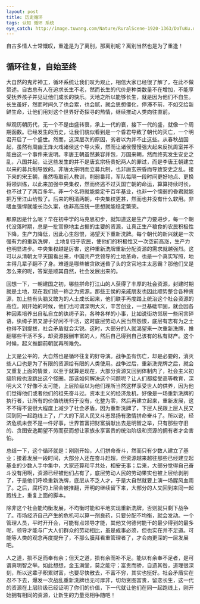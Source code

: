 ```yaml
---
layout: post
title: 历史循环
tags: 认知 循环 系统
eye_catch: http://image.tuwang.com/Nature/RuralScene-1920-1363/DaTuKu.org@X-RuralScene.jpg
---
```


自古多情人士常慨叹，重逢是为了离别，那离别呢？离别当然也是为了重逢！

<!--more-->

## 循环往复，自始至终

大自然的鬼斧神工，循环系统让我们叹为观止，相信大家已经很了解了，在此不做赘述。自古总有人在追求长生不老，然而长生的代价是种类数量不在增加，不能享受抚养孩子并见证他们成长的快乐。天地之所以能够长生，就是因为他们不自生。长生虽好，然而时间久了也会累，也会腻，就会思想僵化，停滞不前，不如交给新鲜生命，让他们用对这个世界好奇探寻的热情，继续推动人类向往直前。

纵观历朝历代，无一个不是由盛转衰，承上一代的衰，接下一代的盛，就像一个周期函数。已经发生的历史，让我们貌似看到是一个昏君导致了朝代的灭亡，一个明君开启了一个盛世。然而，这深层次的原因，劣者以为并不止这些。从春秋战国起，虽然有周幽王烽火戏诸侯这个导火索，然而让诸侯慢慢强大起来反抗周室并不能由这一个事件来说明。李唐王朝虽然兼容并包，万国来朝，然而终究发生安史之乱，八国并起，让这些发生的并不是唐玄宗杨贵妃两人的罪过，而是李唐王朝建立以来的募兵制导致的。非唐太宗明而立募兵制，也非唐玄宗昏而导致安史之乱。接下来的宋王朝，虽然吸取前人教训，削弱番邦，军队每隔一段时间更好地点、更换将领训练，以此来加强中央集权，然而终逃不过灭国亡朝的命运，算算持续时长，也不过了了两百多年。非一个名将就能奠定千百年基业，也非一个懦弱的昏君就能把万里江山给毁了。后来的明清两朝，中央集权更甚，然而也并没有什么软用。非嗜血强悍就能长治久案，也非高压统一思想就能稳定繁荣。

那原因是什么呢？早在初中学的马克思初步，就知道这是生产力要进步，每一个朝代没落时期，总是一批官僚地主占据的主要的资源，让真正生产粮食的农民积极性下降，生产力降低，因此心生怨恨，渴望天下重新洗牌。每个朝代的新兴就是一次强有力的重新洗牌， 土地复归于农民，使他们的积极性又一次空前高涨，生产力也明显进步。中央集权越是厉害，这种重新洗牌重新分配资源的需求就越强烈。这可以从清朝太平天国看出来，中国共产党领导的土地革命，也是一个真实写照，地主得几辈子翻不了身。难道是哪些被贪欲迷昏了头的贪官地主太恶霸？那他们又是怎么来的呢，答案是顺其自然，社会发展出来的。

回想一下，一朝建国之初，哪些拼命打江山的人获得了丰厚的社会资源，封建时期就是土地，现在我们统一称之为资源。那些王侯的亲戚朋友也因此顺势整合各种资源，加上些有头脑又敢为的人士成长起来，他们联手再度踏上统治这个社会资源的高位。刚开始的时候，他们也可谓深明大义，辛苦创业，一旦基础牢固，就会因各种因素培养出自私自立的纨绔子弟，各种各样的小事，比如说街坊邻居一些闲言碎语，纨绔子弟又游手好闲不干活，这时底层劳动人民当然怨恨，底层有志有为之士也得不到提拔，社会矛盾就会尖锐。这时，大部分的人就渴望来一次重新洗牌，推翻哪些干活不多，却资源报酬丰富的人，然后自己得到自己该有的私有财产。这个时候，起义推翻前朝就再所难免。

上天是公平的，大自然也是循环往复的好导演。战争虽有伤亡，却是必要的，消灭些人口也是为了有限的资源给有限的人类使用。战争过后，重新洗完牌之后，就会又重复上面的情景，以至于就算是现在，大部分资源又回到体制内了，社会主义初级阶段也没跳出这个怪圈。那该如何解决这个问题呢？让人们都接受高等教育，深明大义？好像不太可能，上层阶级以为他们理所当然这样享受世人的供养，因为他们觉得他们或者他们的祖先奋斗过。资本主义的经济危机，好像是一场重新洗牌的执行者，让所有的价值统统归于没有，化整为零，然后再建立起来，重新发展，这不不得不说很大程度上减少了社会矛盾，因为重新洗牌了，下层人民跟上层人民又回到同一起跑线上了，广大的下层人民又斗志昂扬有激情拼命奋斗了。所以说，经济危机未尝不是一件好事，世界首富把财富捐献出去是明智之举，只有那些守旧的、贪图安逸期望不劳而获而想让家族永享富贵的统治阶级和资源的拥有者才会害怕。

总结一下，这个循环就是：刚刚开始，人们拼命奋斗，然而只有少数人建立了基业；接着发展一段时间，大部分人还在奋斗赶超，但资源越来越往那些已经建立起基业的少数人手中集中，大家还算和平共处，相安无事；后来，大部分觉得自己奋斗没有用啊，资源已经被他们占有了，底层劳动人民的劳动果实也被上层给剥削了，于是他们呼唤重新洗牌，底层从不乏人才，于是大自然就要上演一场腥风血雨了。之后，腐朽的上层会被推翻，开明的继续留下来，大部分的人又回到来同一起跑线上，重复上面的脚本。

除非这个社会能均衡发展，不均衡时能和平地实现重新洗牌，否则就只剩下战争了。市场经济自己产生的危机可以算一剂良药，只要分配不均衡，就会发动。一个管理人员，平时开开会，可能有点领导才能，其他又何德何能干的最少得到的最多呢，领导才能与广大人们群众的劳动相比，虽是成事必须，但也实在并不足道。可能等人类的观念再度提升了，不那么膜拜看重管理者了，才会向更深的一层发展吧。

人之道，损不足而奉有余；但天之道，损有余而补不足。能以有余奉不足者，是可谓真明智之举。如此想想，金玉满堂，莫之能守；富贵而骄，自遗其咎，道理很深刻，所以这辈子积累财富，也要尽快散去，不富不穷，其实也挺好。社会矛盾实在忍不下去，爆发一次战乱重新洗牌也无可厚非，切勿贪图富贵，留恋长生，这一代的资源在上层阶级已经证明了你们的价值，下一代就让他们在同一起跑线上，刚开始拥有相同的资源，让新生的力量竞相争随吧！

